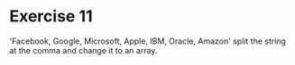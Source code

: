 # Exercise 11
'Facebook, Google, Microsoft, Apple, IBM, Oracle, Amazon' split the string at the comma and change it to an array.